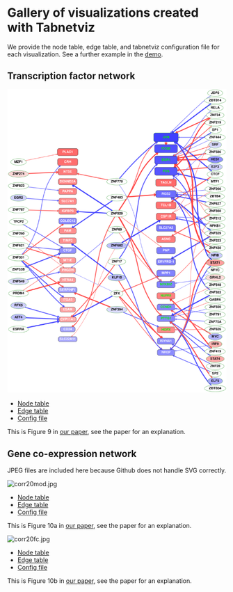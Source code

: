 # Gallery of visualizations created with Tabnetviz

We provide the node table, edge table, and tabnetviz configuration
file for each visualization. See a further example in the
[demo](demo.md).

## Transcription factor network

![top20t2n.svg](top20t2n.svg)

* [Node table](top20nodetable.csv)
* [Edge table](top20edgetable.csv)
* [Config file](top20.yaml)

This is Figure 9 in [our
paper](https://www.mdpi.com/1422-0067/21/2/628), see the paper for an explanation.

## Gene co-expression network

JPEG files are included here because Github does not handle SVG
correctly.

![corr20mod.jpg](corr20mod.jpg)

* [Node table](TBDE-PE-detr.csv)
* [Edge table](corr220c8.csv)
* [Config file](corr220mod.yaml)

This is Figure 10a in [our
paper](https://www.mdpi.com/1422-0067/21/2/628), see the paper for an explanation.

![corr20fc.jpg](corr20mod.jpg)

* [Node table](TBDE-PE-detr.csv)
* [Edge table](corr220c8.csv)
* [Config file](corr220fc.yaml)

This is Figure 10b in [our
paper](https://www.mdpi.com/1422-0067/21/2/628), see the paper for an explanation.
